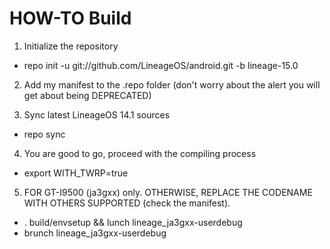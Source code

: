 # HOW-TO Build

1) Initialize the repository

- repo init -u git://github.com/LineageOS/android.git -b lineage-15.0

2) Add my manifest to the .repo folder (don't worry about the alert you will get about being DEPRECATED)

3) Sync latest LineageOS 14.1 sources

- repo sync

4) You are good to go, proceed with the compiling process

- export WITH_TWRP=true

5) FOR GT-I9500 (ja3gxx) only. OTHERWISE, REPLACE THE CODENAME WITH OTHERS SUPPORTED (check the manifest).

- . build/envsetup && lunch lineage_ja3gxx-userdebug
- brunch lineage_ja3gxx-userdebug